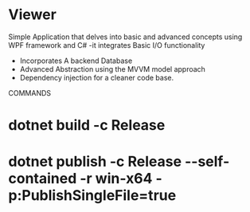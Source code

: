 # Viewer
Simple Application that delves into basic and advanced concepts using WPF framework and C# 
-it integrates Basic I/O functionality
- Incorporates A backend Database
- Advanced Abstraction using the MVVM model approach
- Dependency injection for a cleaner code base. 


COMMANDS

# dotnet build -c Release

# dotnet publish -c Release --self-contained -r win-x64 -p:PublishSingleFile=true
